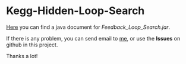 # Kegg-Hidden-Loop-Search

[Here](https://goo.gl/B8amn6) you can find a java document for *Feedback_Loop_Search.jar*.

If there is any problem, you can send email to [me](mailto:sbw2319@gmail.com),
or use the **Issues** on github in this project.

Thanks a lot!
